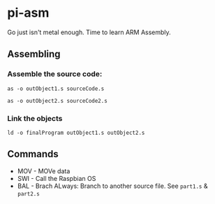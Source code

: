# pi-asm
Go just isn't metal enough. Time to learn ARM Assembly. 


## Assembling
### Assemble the source code:

`as -o outObject1.s sourceCode.s`

`as -o outObject2.s sourceCode2.s`

### Link the objects

`ld -o finalProgram outObject1.s outObject2.s`

## Commands
* MOV - MOVe data 
* SWI - Call the Raspbian OS
* BAL - Brach ALways: Branch to another source file. See `part1.s` & `part2.s`